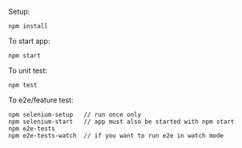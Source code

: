 Setup:
```
npm install
```

To start app:
```
npm start
```

To unit test:
```
npm test
```

To e2e/feature test:
```
npm selenium-setup   // run once only
npm selenium-start   // app must also be started with npm start
npm e2e-tests
npm e2e-tests-watch  // if you want to run e2e in watch mode
```
